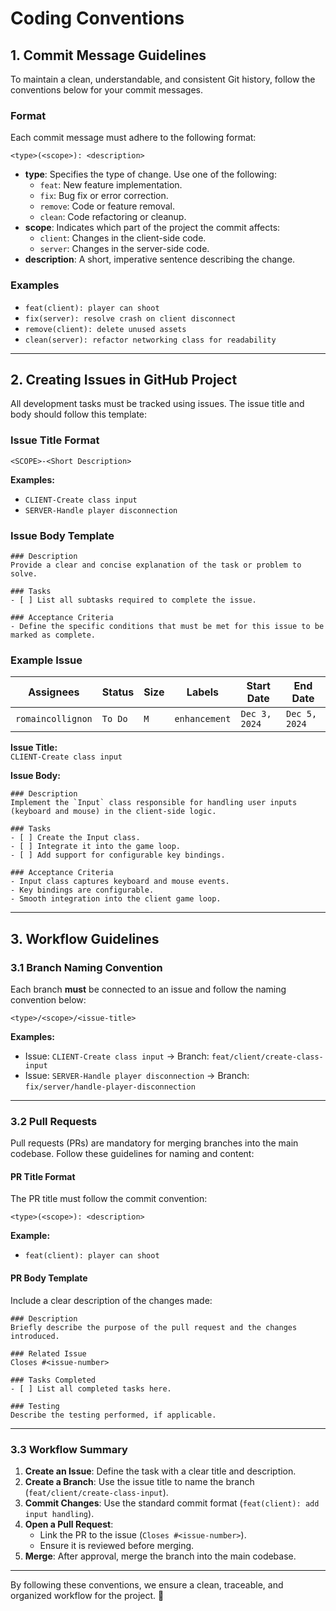 # Coding Conventions

## 1. Commit Message Guidelines

To maintain a clean, understandable, and consistent Git history, follow the conventions below for your commit messages.

### Format

Each commit message must adhere to the following format:

```plaintext
<type>(<scope>): <description>
```

- **type**: Specifies the type of change. Use one of the following:
    - `feat`: New feature implementation.
    - `fix`: Bug fix or error correction.
    - `remove`: Code or feature removal.
    - `clean`: Code refactoring or cleanup.
- **scope**: Indicates which part of the project the commit affects:
    - `client`: Changes in the client-side code.
    - `server`: Changes in the server-side code.
- **description**: A short, imperative sentence describing the change.

### Examples

- `feat(client): player can shoot`
- `fix(server): resolve crash on client disconnect`
- `remove(client): delete unused assets`
- `clean(server): refactor networking class for readability`

---

## 2. Creating Issues in GitHub Project

All development tasks must be tracked using issues. The issue title and body should follow this template:

### Issue Title Format
```
<SCOPE>-<Short Description>
```

**Examples:**
- `CLIENT-Create class input`
- `SERVER-Handle player disconnection`

### Issue Body Template

```
### Description
Provide a clear and concise explanation of the task or problem to solve.

### Tasks
- [ ] List all subtasks required to complete the issue.

### Acceptance Criteria
- Define the specific conditions that must be met for this issue to be marked as complete.
```

### Example Issue

| Assignees        | Status   | Size | Labels       | Start Date  | End Date    |
|------------------|----------|------|--------------|-------------|-------------|
| `romaincollignon` | `To Do`  | `M`  | `enhancement` | `Dec 3, 2024` | `Dec 5, 2024` |

**Issue Title:**  
`CLIENT-Create class input`

**Issue Body:**
```
### Description
Implement the `Input` class responsible for handling user inputs (keyboard and mouse) in the client-side logic.

### Tasks
- [ ] Create the Input class.
- [ ] Integrate it into the game loop.
- [ ] Add support for configurable key bindings.

### Acceptance Criteria
- Input class captures keyboard and mouse events.
- Key bindings are configurable.
- Smooth integration into the client game loop.
```

---

## 3. Workflow Guidelines

### 3.1 Branch Naming Convention

Each branch **must** be connected to an issue and follow the naming convention below:

```plaintext
<type>/<scope>/<issue-title>
```

**Examples:**
- Issue: `CLIENT-Create class input` → Branch: `feat/client/create-class-input`
- Issue: `SERVER-Handle player disconnection` → Branch: `fix/server/handle-player-disconnection`

---

### 3.2 Pull Requests

Pull requests (PRs) are mandatory for merging branches into the main codebase. Follow these guidelines for naming and content:

#### PR Title Format
The PR title must follow the commit convention:

```plaintext
<type>(<scope>): <description>
```

**Example:**
- `feat(client): player can shoot`

#### PR Body Template
Include a clear description of the changes made:

```
### Description
Briefly describe the purpose of the pull request and the changes introduced.

### Related Issue
Closes #<issue-number>

### Tasks Completed
- [ ] List all completed tasks here.

### Testing
Describe the testing performed, if applicable.
```

---

### 3.3 Workflow Summary

1. **Create an Issue**: Define the task with a clear title and description.
2. **Create a Branch**: Use the issue title to name the branch (`feat/client/create-class-input`).
3. **Commit Changes**: Use the standard commit format (`feat(client): add input handling`).
4. **Open a Pull Request**:
    - Link the PR to the issue (`Closes #<issue-number>`).
    - Ensure it is reviewed before merging.
5. **Merge**: After approval, merge the branch into the main codebase.

---

By following these conventions, we ensure a clean, traceable, and organized workflow for the project. 🚀
